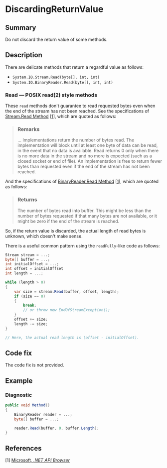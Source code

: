 # DiscardingReturnValue

## Summary

Do not discard the return value of some methods.

## Description

There are delicate methods that return a regardful value as follows:

- `System.IO.Stream.Read(byte[], int, int)`
- `System.IO.BinaryReader.Read(byte[], int, int)`

### Read &mdash; POSIX read(2) style methods

These `read` methods don't guarantee to read requested bytes
even when the end of the stream has not been reached.
See the specifications of
[Stream.Read Method][system.io.stream.read]
\[[1](#ref1)\], which are quoted as follows:

> ### Remarks
>
> ... Implementations return the number of bytes read. The implementation will
> block until at least one byte of data can be read, in the event that no data
> is available. Read returns 0 only when there is no more data in the stream
> and no more is expected (such as a closed socket or end of file). An
> implementation is free to return fewer bytes than requested even if the end
> of the stream has not been reached.

And the specifications of
[BinaryReader.Read Method][system.io.binaryreader.read]
\[[1](#ref1)\], which are quoted as follows:

> ### Returns
>
> The number of bytes read into buffer. This might be less than the number
> of bytes requested if that many bytes are not available, or it might be zero
> if the end of the stream is reached.

So, if the return value is discarded, the actual length of read bytes is
unknown, which doesn't make sense.

There is a useful common pattern using the `readFully`-like code as follows:

```csharp
Stream stream = ...;
byte[] buffer = ...;
int initialOffset = ...;
int offset = initialOffset
int length = ...;

while (length > 0)
{
    var size = stream.Read(buffer, offset, length);
    if (size == 0)
    {
        break;
        // or throw new EndOfStreamException();
    }
    offset += size;
    length -= size;
}

// Here, the actual read length is (offset - initialOffset).
```

## Code fix

The code fix is not provided.

## Example

### Diagnostic

```csharp
public void Method()
{
    BinaryReader reader = ...;
    byte[] buffer = ...;

    reader.Read(buffer, 0, buffer.Length);
}
```

## References

<a id="ref1"></a>
[1] [Microsoft, _.NET API Browser_][dot-net-api-browser-microsoft]

[dot-net-api-browser-microsoft]:
  https://docs.microsoft.com/en-us/dotnet/api/
[system.io.stream.read]:
  https://docs.microsoft.com/en-us/dotnet/api/system.io.stream.read?view=netcore-2.1#System_IO_Stream_Read_System_Byte___System_Int32_System_Int32_
[system.io.binaryreader.read]:
  https://docs.microsoft.com/en-us/dotnet/api/system.io.binaryreader.read?view=netcore-2.1#System_IO_BinaryReader_Read_System_Byte___System_Int32_System_Int32_
